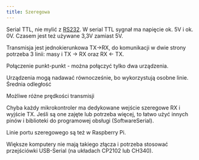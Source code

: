 ```yaml
---
title: Szeregowa
---
```


Serial TTL, nie mylić z [RS232](RS232). W serial TTL sygnał ma napięcie ok. 5V i ok. 0V. Czasem jest też używane 3,3V zamiast 5V.

Transmisja jest jednokierunkowa TX->RX, do komunikacji w dwie strony potrzeba 3 linii: masy i TX -> RX oraz RX <- TX.

Połączenie punkt-punkt - można połączyć tylko dwa urządzenia.

Urządzenia mogą nadawać równocześnie, bo wykorzystują osobne linie.
Średnia odległość

Możliwe różne prędkości transmisji

Chyba każdy mikrokontroler ma dedykowane wejście szeregowe RX i wyjście TX. Jeśli są one zajęte lub potrzeba więcej, to łatwo użyć innych pinów i biblioteki do programowej obsługi (SoftwareSerial).

Linie portu szeregowego są też w Raspberry Pi.

Większe komputery nie mają takiego złącza i potrzeba stosować przejściówki USB-Serial (na układach CP2102 lub CH340).
